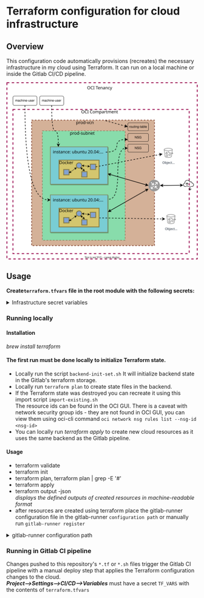 # Terraform configuration for cloud infrastructure

## Overview

This configuration code automatically provisions (recreates) the necessary infrastructure in my cloud using Terraform. It can run on
a local machine or inside the Gitlab CI/CD pipeline.

![Diagram of the current cloud infrastructure](./Diagram.drawio.svg "Diagram of the current limited free tier cloud infrastructure")

## Usage

**Create`terraform.tfvars` file in the root module with the following secrets:**
<details>
  <summary>
    Infrastructure secret variables
  </summary>


The authentication block can be generated from:  
Dashboard --> User --> API keys --> Add API key
--> [Configuration file](https://docs.oracle.com/en-us/iaas/Content/API/Concepts/sdkconfig.htm)

/* --------- authentication --------- */

`user`         
`fingerprint`  
`tenancy`  
`region`  
`key_file`  is the `KEY_FILE` secret variable

/* ----------- compartment ---------- */

`compartment_id` # Dashboard --> Identity --> Compartments --> Compartment details

/* ----------- environment ---------- */

`env_prefix` # prod / dev / test

/* --------------- vcn -------------- */

`vcn_cidr_block`  
`subnet_cidr_block`  
`internet_gateway_enabled` # true / false

/* ------- webserver instance ------- */

`instance_shape` # [instance shapes](https://docs.oracle.com/en-us/iaas/Content/Compute/References/computeshapes.htm)  
`image_operating_system` # [images](https://docs.oracle.com/en-us/iaas/images/)  
`image_operating_system_version`  
`public_key_path` # ssh-keygen -t rsa -m PEM  
`web_server_private_ip` # from the `subnet_cidr_block`  
`myip` # ip address allowed to ssh  
`allow_ssh_from_anywhere` # true / false

</details>

### Running locally

#### Installation

*brew install terraform*

#### The first run must be done locally to initialize Terraform state.

- Locally run the script `backend-init-set.sh` It will initialize backend state in the Gitlab's terraform storage.
- Locally run `terraform plan` to create state files in the backend.
- If the Terraform state was destroyed you can recreate it using this import script `import-existing.sh`  
  The resource ids can be found in the OCI GUI. There is a caveat with network security group ids - they are not found
  in OCI GUI, you can view them using oci-cli command `oci network nsg rules list --nsg-id <nsg-id>`
- You can locally run *terraform apply* to create new cloud resources as it uses the same backend as the Gitlab
  pipeline.

#### Usage

- terraform validate
- terraform init
- terraform plan, terraform plan | grep -E '#'
- terraform apply
- terraform output -json  
  _displays the defined outputs of created resources in machine-readable format_
- after resources are created using terraform place the gitlab-runner configuration file in the gitlab-runner `configuration path` or manually run `gitlab-runner register`
<details><summary>
gitlab-runner configuration path
</summary><pre><code>
/etc/gitlab-runner/config.toml
</code></pre>
</details>

### Running in Gitlab CI pipeline

Changes pushed to this repository's `*.tf` or `*.sh` files trigger the Gitlab CI pipeline with a manual deploy step that
applies the Terraform configuration changes to the cloud.  
***Project—>Settings—>CI/CD—>Variables*** must have a secret `TF_VARS` with the contents of `terraform.tfvars`
